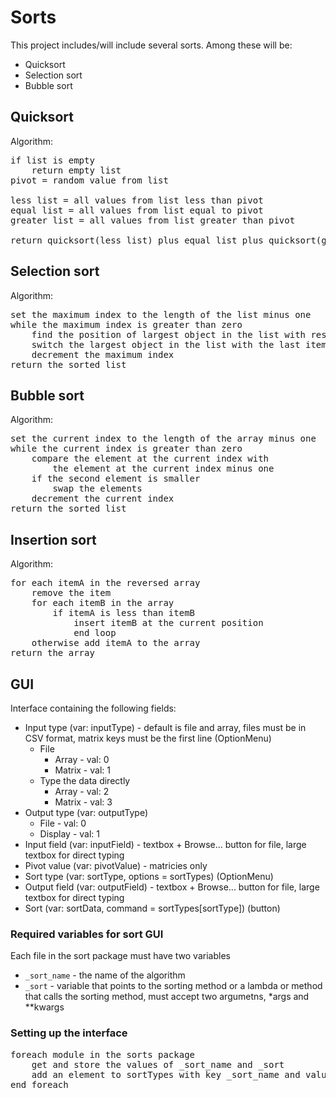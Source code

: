 # Sorts
This project includes/will include several sorts. Among these will be:

- Quicksort
- Selection sort
- Bubble sort

## Quicksort
Algorithm:
<pre>
if list is empty
	return empty list
pivot = random value from list

less list = all values from list less than pivot
equal list = all values from list equal to pivot
greater list = all values from list greater than pivot

return quicksort(less list) plus equal list plus quicksort(greater list)
</pre>

## Selection sort
Algorithm:
<pre>
set the maximum index to the length of the list minus one
while the maximum index is greater than zero
	find the position of largest object in the list with respect to the maximum index
	switch the largest object in the list with the last item in the list with respect to the maximum index
	decrement the maximum index
return the sorted list
</pre>

## Bubble sort
Algorithm:
<pre>
set the current index to the length of the array minus one
while the current index is greater than zero
	compare the element at the current index with
		the element at the current index minus one
	if the second element is smaller
		swap the elements
	decrement the current index
return the sorted list
</pre>

## Insertion sort
Algorithm:
<pre>
for each itemA in the reversed array
    remove the item
    for each itemB in the array
        if itemA is less than itemB
            insert itemB at the current position
            end loop
    otherwise add itemA to the array
return the array
</pre>

## GUI
Interface containing the following fields:

* Input type (var: inputType) - default is file and array, files must be in CSV format, matrix keys must be the first line (OptionMenu)
    * File
        * Array - val: 0
        * Matrix - val: 1
    * Type the data directly
        * Array - val: 2
        * Matrix - val: 3
* Output type (var: outputType)
    * File - val: 0
    * Display - val: 1
* Input field (var: inputField) - textbox + Browse... button for file, large textbox for direct typing
* Pivot value (var: pivotValue) - matricies only
* Sort type (var: sortType, options = sortTypes) (OptionMenu)
* Output field (var: outputField) - textbox + Browse... button for file, large textbox for direct typing
* Sort (var: sortData, command = sortTypes[sortType]) (button)

### Required variables for sort GUI
Each file in the sort package must have two variables

* `_sort_name` - the name of the algorithm
* `_sort` - variable that points to the sorting method or a lambda or method that calls the sorting method, must accept two argumetns, *args and **kwargs

### Setting up the interface
<pre>
foreach module in the sorts package
    get and store the values of _sort_name and _sort
    add an element to sortTypes with key _sort_name and value _sort
end foreach
</pre>
